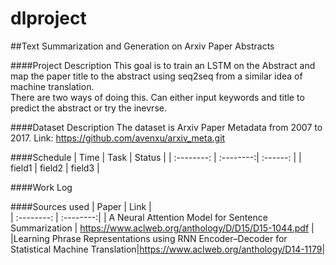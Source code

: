 # dlproject
##Text Summarization and Generation on Arxiv Paper Abstracts

####Project Description
This goal is to train an LSTM on the Abstract and map the paper title to the abstract using seq2seq from a similar idea of machine translation.  
There are two ways of doing this. Can either input keywords and title to predict the abstract or try the inevrse.

####Dataset Description
The dataset is Arxiv Paper Metadata from 2007 to 2017. 
Link: https://github.com/avenxu/arxiv_meta.git


####Schedule
| Time      |     Task |   Status   |
| :--------: | :--------:| :------: |
| field1    |   field2 |  field3  |



####Work Log



####Sources used
| Paper       |     Link |  
| :--------: | :--------:|
| A Neural Attention Model for Sentence Summarization    |   https://www.aclweb.org/anthology/D/D15/D15-1044.pdf | 
|Learning Phrase Representations using RNN Encoder–Decoder for Statistical Machine Translation|https://www.aclweb.org/anthology/D14-1179| 
